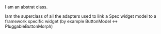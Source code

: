 I am an abstrat class.

Iam the superclass of all the adapters used to link a Spec widget model to a framework specific widget (by example ButtonModel <-> PluggableButtonMorph)